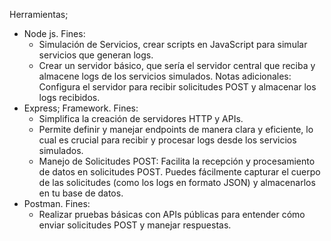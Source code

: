 Herramientas;
- Node js.  Fines:
    - Simulación de Servicios, crear scripts en JavaScript para simular servicios que generan logs.
    - Crear un servidor básico, que sería el servidor central que reciba y almacene logs de los servicios simulados.
Notas adicionales: Configura el servidor para recibir solicitudes POST y almacenar los logs recibidos.
- Express; Framework.  Fines:
  - Simplifica la creación de servidores HTTP y APIs.
  - Permite definir y manejar endpoints de manera clara y eficiente, lo cual es crucial para recibir y procesar logs desde los servicios simulados.
  - Manejo de Solicitudes POST: Facilita la recepción y procesamiento de datos en solicitudes POST. Puedes fácilmente capturar el cuerpo de las solicitudes (como los logs en formato JSON) y almacenarlos en tu base de datos.
- Postman.  Fines:
    - Realizar pruebas básicas con APIs públicas para entender cómo enviar solicitudes POST y manejar respuestas.

